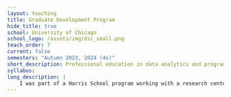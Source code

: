 ```yaml
---
layout: teaching
title: Graduate Development Program
hide_title: true
school: University of Chicago
school_logo: /assets/img/dsc_small.png
teach_order: 7
current: false
semesters: "Autumn 2023, 2024 (4x)"
short_description: Professional education in data analytics and programming in Riyadh, Saudi Arabia.
syllabus: 
long_description: |
    I was part of a Harris School program working with a research center within the government of Saudi Arabia.  The program trains top Saudi graduate students in rigorous policy understanding and analysis in preparation for entering public sector work.  I have spent a total of 7 weeks in Riyadh, teaching research methods in Python and R, and basic usage of Excel, PowerBI, and MATLAB.
---
```

